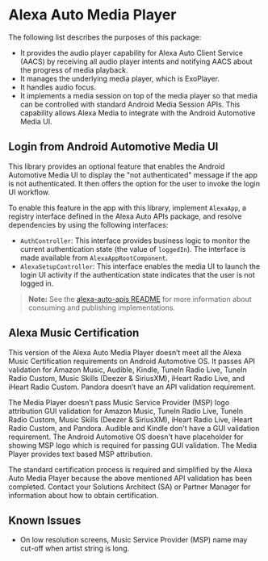# Alexa Auto Media Player

The following list describes the purposes of this package:
* It provides the audio player capability for Alexa Auto Client Service (AACS) by receiving all audio player intents and notifying AACS about the progress of media playback.
* It manages the underlying media player, which is ExoPlayer.
* It handles audio focus.
* It implements a media session on top of the media player so that media can be controlled with standard Android Media Session APIs. This capability allows Alexa Media to integrate with the Android Automotive Media UI.

## Login from Android Automotive Media UI
This library provides an optional feature that enables the Android Automotive Media UI to display the "not authenticated" message if the app is not authenticated. It then offers the option for the user to invoke the login UI workflow.

To enable this feature in the app with this library, implement `AlexaApp`, a registry interface defined in the Alexa Auto APIs package, and resolve dependencies by using the following interfaces: 
 * `AuthController`: This interface provides business logic to monitor the current authentication state (the value of `loggedIn`). The interface is made available from `AlexaAppRootComponent`.
 * `AlexaSetupController`: This interface enables the media UI to launch the login UI activity if the authentication state indicates that the user is not logged in.

>**Note:** See the [alexa-auto-apis README](../alexa-auto-apis/README.md) for more information about consuming and publishing implementations.

## Alexa Music Certification
This version of the Alexa Auto Media Player doesn’t meet all the Alexa Music Certification requirements on Android Automotive OS. It passes API validation for Amazon Music, Audible, Kindle, TuneIn Radio Live, TuneIn Radio Custom, Music Skills (Deezer & SiriusXM), iHeart Radio Live, and iHeart Radio Custom. Pandora doesn’t have an API validation requirement.

The Media Player doesn’t pass Music Service Provider (MSP) logo attribution GUI validation for Amazon Music, TuneIn Radio Live, TuneIn Radio Custom, Music Skills (Deezer & SiriusXM), iHeart Radio Live, iHeart Radio Custom, and Pandora. Audible and Kindle don't have a GUI validation requirement. The Android Automotive OS doesn't have placeholder for showing MSP logo which is required for passing GUI validation. The Media Player provides text based MSP attribution. 

The standard certification process is required and simplified by the Alexa Auto Media Player because the above mentioned API validation has been completed. Contact your Solutions Architect (SA) or Partner Manager for information about how to obtain certification.

## Known Issues
* On low resolution screens, Music Service Provider (MSP) name may cut-off when artist string is long.